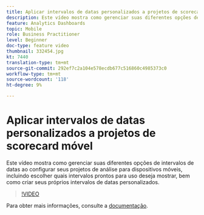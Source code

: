 ```yaml
---
title: Aplicar intervalos de datas personalizados a projetos de scorecard móvel
description: Este vídeo mostra como gerenciar suas diferentes opções de intervalos de datas ao configurar seus projetos de análise para dispositivos móveis, incluindo escolher quais intervalos prontos para uso deseja mostrar, bem como criar seus próprios intervalos de datas personalizados.
feature: Analytics Dashboards
topic: Mobile
role: Business Practitioner
level: Beginner
doc-type: feature video
thumbnail: 332454.jpg
kt: 7440
translation-type: tm+mt
source-git-commit: 292ef7c2a104e578ecdb677c516860c4985373c0
workflow-type: tm+mt
source-wordcount: '118'
ht-degree: 9%

---
```



# Aplicar intervalos de datas personalizados a projetos de scorecard móvel

Este vídeo mostra como gerenciar suas diferentes opções de intervalos de datas ao configurar seus projetos de análise para dispositivos móveis, incluindo escolher quais intervalos prontos para uso deseja mostrar, bem como criar seus próprios intervalos de datas personalizados.

>[!VIDEO](https://video.tv.adobe.com/v/332454/?quality=12&learn=on)

Para obter mais informações, consulte a [documentação](https://experienceleague.adobe.com/docs/analytics/analyze/mobapp/curator.html).
